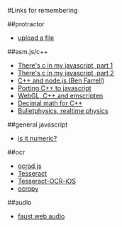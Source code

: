 #Links for remembering

##protractor
* [upload a file](http://stackoverflow.com/questions/21305298/how-to-upload-file-in-angularjs-e2e-protractor-testing)

##asm.js/c++
* [There's c in my javascript, part 1](http://nikhilm.bitbucket.org/articles/c_in_my_javascript/c_in_javascript_part_1.html)
* [There's c in my javascript, part 2](http://nikhilm.bitbucket.org/articles/c_in_my_javascript/c_in_javascript_part_2.html)
* [C++ and node.js (Ben Farrell)](http://www.benfarrell.com/2013/01/03/c-and-node-js-an-unholy-combination-but-oh-so-right/)
* [Porting C++ to javascript](http://mozakai.blogspot.co.uk/2012/03/howto-port-cc-library-to-javascript.html)
* [WebGL, C++ and emscripten](http://www.scottlogic.com/blog/2014/03/12/native-code-emscripten-webgl-simmer-gently.html)
* [Decimal math for C++](https://github.com/vpiotr/decimal_for_cpp)
* [Bulletphysics, realtime physics](http://bulletphysics.org/)

##general javascript
* [is it numeric?](http://stackoverflow.com/questions/18082/validate-decimal-numbers-in-javascript-isnumeric)

##ocr
* [ocrad.js](https://github.com/antimatter15/ocrad.js)
* [Tesseract](https://code.google.com/p/tesseract-ocr/)
* [Tesseract-OCR-iOS](https://github.com/gali8/Tesseract-OCR-iOS)
* [ocropy](https://github.com/tmbdev/ocropy)

##audio
* [faust web audio](https://github.com/TheAlphaNerd/faust2webaudio)
